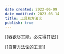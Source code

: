 ```yaml
---
date created: 2022-06-09
date modified: 2023-03-14
title: 工具和方法论
publish: true
---
```


[[器欲尽其能，必先得其法]]

[[自带方法论的工具]]